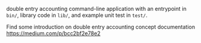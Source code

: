 double entry accounting command-line application with an entrypoint in `bin/`, library code
in `lib/`, and example unit test in `test/`.

Find some introduction on double entry accounting concept documentation https://medium.com/p/bcc2bf2e78e2